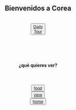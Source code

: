 <!DOCTYPE html>
<html>
<head>
<meta charset="utf-8" name="viewport" content="width=device-width, initial-scale=1.0, maximum-scale=1.0, user-scalable=no" />
  <style>

  body {
  background-color: #f3eedd;
  width: 350px;
  overflow:scroll;
    overflow-x:hidden;
  }

h2 {
    font-size: 50px;
    color: black;
    margin: 10px 10px 10px 10px;
}

h4 {
  font-size: 35px;
  color: blue;
  margin: 10px 10px 10px 10px;

}

button {
   font-size: 70px;
   height:200px;
   width:270px;
}
</style>
<html>

<body>
  <center>
<div id="header">
<h2>Bienvenidos a Corea</h2>
<br>
<button type="button" name="button"><a href="dailytour.html">Daily<br>Tour</a></button>
<br><br><br><br><br>
<h4>¿qué quieres ver?</h4>
<br><br>
<button type="button" name="button"><a href="food.html">food</a></button>
<br>
<button type="button" name="button"><a href="view.html">view</a></button>
<br>
<button type="button" name="button"><a href="Home.html">home</a></button>
<br>
</center>
</body>
</html>

